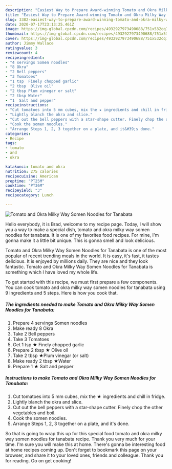 ```yaml
---
description: "Easiest Way to Prepare Award-winning Tomato and Okra Milky Way Somen Noodles for Tanabata"
title: "Easiest Way to Prepare Award-winning Tomato and Okra Milky Way Somen Noodles for Tanabata"
slug: 3382-easiest-way-to-prepare-award-winning-tomato-and-okra-milky-way-somen-noodles-for-tanabata
date: 2020-07-17T23:13:25.461Z
image: https://img-global.cpcdn.com/recipes/4932927973490688/751x532cq70/tomato-and-okra-milky-way-somen-noodles-for-tanabata-recipe-main-photo.jpg
thumbnail: https://img-global.cpcdn.com/recipes/4932927973490688/751x532cq70/tomato-and-okra-milky-way-somen-noodles-for-tanabata-recipe-main-photo.jpg
cover: https://img-global.cpcdn.com/recipes/4932927973490688/751x532cq70/tomato-and-okra-milky-way-somen-noodles-for-tanabata-recipe-main-photo.jpg
author: Jimmy Wallace
ratingvalue: 3
reviewcount: 4
recipeingredient:
- "4 servings Somen noodles"
- "8 Okra"
- "2 Bell peppers"
- "3 Tomatoes"
- "1 tsp  Finely chopped garlic"
- "2 tbsp  Olive oil"
- "2 tbsp Plum vinegar or salt"
- "2 tbsp Water"
- "1  Salt and pepper"
recipeinstructions:
- "Cut tomatoes into 5 mm cubes, mix the ★ ingredients and chill in fridge."
- "Lightly blanch the okra and slice."
- "Cut out the bell peppers with a star-shape cutter. Finely chop the other vegetables and boil."
- "Cook the somen noodles."
- "Arrange Steps 1, 2, 3 together on a plate, and it&#39;s done."
categories:
- Recipe
tags:
- tomato
- and
- okra

katakunci: tomato and okra 
nutrition: 275 calories
recipecuisine: American
preptime: "PT25M"
cooktime: "PT36M"
recipeyield: "3"
recipecategory: Lunch

---
```



![Tomato and Okra Milky Way Somen Noodles for Tanabata](https://img-global.cpcdn.com/recipes/4932927973490688/751x532cq70/tomato-and-okra-milky-way-somen-noodles-for-tanabata-recipe-main-photo.jpg)

Hello everybody, it is Brad, welcome to my recipe page. Today, I will show you a way to make a special dish, tomato and okra milky way somen noodles for tanabata. It is one of my favorites food recipes. For mine, I'm gonna make it a little bit unique. This is gonna smell and look delicious.

Tomato and Okra Milky Way Somen Noodles for Tanabata is one of the most popular of recent trending meals in the world. It is easy, it's fast, it tastes delicious. It is enjoyed by millions daily. They are nice and they look fantastic. Tomato and Okra Milky Way Somen Noodles for Tanabata is something which I have loved my whole life.




To get started with this recipe, we must first prepare a few components. You can cook tomato and okra milky way somen noodles for tanabata using 9 ingredients and 5 steps. Here is how you cook that.

<!--inarticleads1-->

##### The ingredients needed to make Tomato and Okra Milky Way Somen Noodles for Tanabata:

1. Prepare 4 servings Somen noodles
1. Make ready 8 Okra
1. Take 2 Bell peppers
1. Take 3 Tomatoes
1. Get 1 tsp ★ Finely chopped garlic
1. Prepare 2 tbsp ★ Olive oil
1. Take 2 tbsp ★Plum vinegar (or salt)
1. Make ready 2 tbsp ★Water
1. Prepare 1 ★ Salt and pepper




<!--inarticleads2-->

##### Instructions to make Tomato and Okra Milky Way Somen Noodles for Tanabata:

1. Cut tomatoes into 5 mm cubes, mix the ★ ingredients and chill in fridge.
1. Lightly blanch the okra and slice.
1. Cut out the bell peppers with a star-shape cutter. Finely chop the other vegetables and boil.
1. Cook the somen noodles.
1. Arrange Steps 1, 2, 3 together on a plate, and it&#39;s done.




So that is going to wrap this up for this special food tomato and okra milky way somen noodles for tanabata recipe. Thank you very much for your time. I'm sure you will make this at home. There's gonna be interesting food at home recipes coming up. Don't forget to bookmark this page on your browser, and share it to your loved ones, friends and colleague. Thank you for reading. Go on get cooking!
